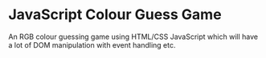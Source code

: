 # JavaScript Colour Guess Game

An RGB colour guessing game using HTML/CSS JavaScript which will 
have a lot of DOM manipulation with event handling etc. 

